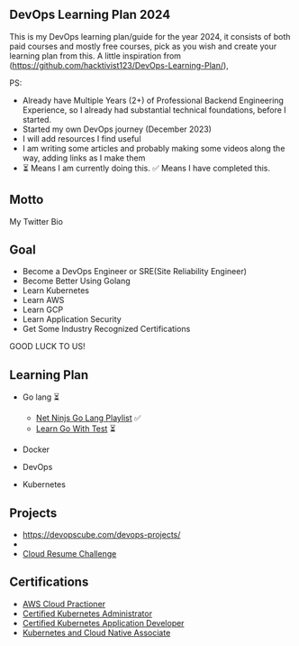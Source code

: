 ## DevOps Learning Plan 2024

This is my DevOps learning plan/guide for the year 2024, it consists of both paid courses and mostly free courses, pick as you wish and create your learning plan from this.
A little inspiration from (https://github.com/hacktivist123/DevOps-Learning-Plan/), 

PS:
- Already have Multiple Years (2+) of Professional Backend Engineering Experience, so I already had substantial technical foundations, before I started.
- Started my own DevOps journey (December 2023)
- I will add resources I find useful
- I am writing some articles and probably making some videos along the way, adding links as I make them
- ⏳ Means I am currently doing this. ✅ Means I have completed this.


## Motto
My Twitter Bio 

## Goal
- Become a DevOps Engineer or SRE(Site Reliability Engineer)
- Become Better Using Golang
- Learn Kubernetes
- Learn AWS
- Learn GCP
- Learn Application Security
- Get Some Industry Recognized Certifications


GOOD LUCK TO US!



## Learning Plan
  
- Go lang ⏳
  - [Net Ninjs Go Lang Playlist](https://youtube.com/playlist?list=PL4cUxeGkcC9gC88BEo9czgyS72A3doDeM&feature=shared) ✅
  - [Learn Go With Test](https://quii.gitbook.io/learn-go-with-tests/) ⏳


- Docker
  
- DevOps

- Kubernetes






## Projects
- https://devopscube.com/devops-projects/
- 
- [Cloud Resume Challenge](https://cloudresumechallenge.dev/docs/the-challenge/aws/)

## Certifications

- [AWS Cloud Practioner](https://aws.amazon.com/certification/certified-cloud-practitioner/)
- [Certified Kubernetes Administrator](https://training.linuxfoundation.org/certification/certified-kubernetes-administrator-cka/)
- [Certified Kubernetes Application Developer](https://training.linuxfoundation.org/certification/certified-kubernetes-application-developer-ckad/)
- [Kubernetes and Cloud Native Associate](https://training.linuxfoundation.org/certification/kubernetes-cloud-native-associate/)
